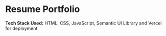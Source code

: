 <h1>Resume Portfolio</h1>


<b>Tech Stack Used:</b> HTML, CSS, JavaScript, Semantic UI Library and Vercel for deployment
